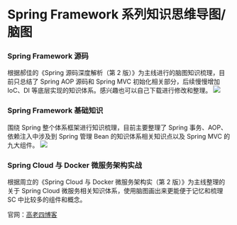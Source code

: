 # Spring Framework 系列知识思维导图/脑图
### Spring Framework 源码 ###
根据郝佳的《Spring 源码深度解析（第 2 版）》为主线进行的脑图知识梳理，目前只总结了 Spring AOP 源码和 Spring MVC 初始化相关部分，后续慢慢增加 IoC、DI 等底层实现的知识体系。感兴趣也可以自己下载进行修改和整理。
<img src="https://0d077ef9e74d8.cdn.sohucs.com/roWFqJY_png">
### Spring Framework 基础知识 ###
围绕 Spring 整个体系框架进行知识梳理，目前主要整理了 Spring 事务、AOP、依赖注入中涉及到 Spring 管理 Bean 的知识体系相关知识点以及 Spring MVC 的九大组件。
<img src="https://pic1.superbed.cn/item/5cc5b4213a213b0417319017">
### Spring Cloud 与 Docker 微服务架构实战 ###
根据周立的《Spring Cloud 与 Docker 微服务架构实（第 2 版）》为主线整理的关于 Spring Cloud 微服务相关知识体系，使用脑图画出来更能便于记忆和梳理 SC 中比较多的组件和概念。

官网：<a href="http://www.glorze.com/" rel="nofollow">高老四博客</a>